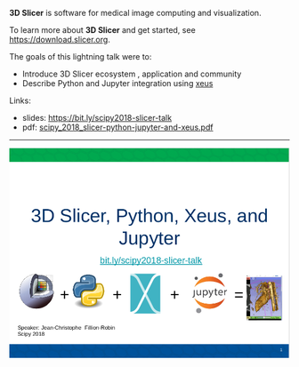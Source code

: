 
**3D Slicer** is software for medical image computing and visualization.

To learn more about **3D Slicer** and get started, see https://download.slicer.org.

The goals of this lightning talk were to:
* Introduce 3D Slicer ecosystem , application and community
* Describe Python and Jupyter integration using [xeus](https://github.com/QuantStack/xeus)

Links:

* slides: https://bit.ly/scipy2018-slicer-talk
* pdf: [scipy_2018_slicer-python-jupyter-and-xeus.pdf](scipy_2018_slicer-python-jupyter-and-xeus.pdf)

---

![](slicer-python-xeus-jupyter-love.png)
